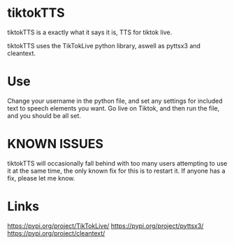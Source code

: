 # tiktokTTS

tiktokTTS is a exactly what it says it is, TTS for tiktok live.

tiktokTTS uses the TikTokLive python library, aswell as pyttsx3 and cleantext.
# Use

Change your username in the python file, and set any settings for included text to speech elements you want. 
Go live on Tiktok, and then run the file, and you should be all set.
# KNOWN ISSUES

tiktokTTS will occasionally fall behind with too many users attempting to use it at the same time, the only known fix for this is to restart it.
If anyone has a fix, please let me know.
# Links
https://pypi.org/project/TikTokLive/
https://pypi.org/project/pyttsx3/
https://pypi.org/project/cleantext/

